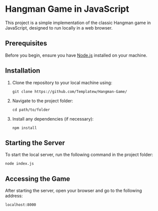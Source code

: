 # Hangman Game in JavaScript

This project is a simple implementation of the classic Hangman game in JavaScript, designed to run locally in a web browser.

## Prerequisites

Before you begin, ensure you have [Node.js](https://nodejs.org/) installed on your machine.

## Installation

1. Clone the repository to your local machine using:
   ```
   git clone https://github.com/Templatew/Hangman-Game/
   ```

2. Navigate to the project folder:
   ```
   cd path/to/folder
   ```

3. Install any dependencies (if necessary):
   ```
   npm install
   ```

## Starting the Server

To start the local server, run the following command in the project folder:
```
node index.js
```

## Accessing the Game

After starting the server, open your browser and go to the following address:
```
localhost:8000
```
